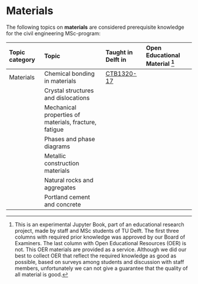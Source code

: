 # Materials

The following topics on **materials** are considered prerequisite knowledge for the civil engineering MSc-program:

|Topic category|Topic   |Taught in Delft in  | Open Educational Material [^1] |
|:------|:--------|:------------------|:---------------------------|
| Materials      | Chemical bonding in materials                                                                                                                            | [CTB1320-17](https://studiegids.tudelft.nl/a101_displayCourse.do?course_id=61974) |
|                      | Crystal structures and dislocations                                                                                                                                        |                                 |
|                      | Mechanical properties of materials, fracture, fatigue                                                                                                                                        |                                 |
|                      | Phases and phase diagrams                                                                                                                                       |                                 |
|                      | Metallic construction materials                                                                                                                                        |                                 |
|                      | Natural rocks and aggregates                                                                                                                                        |                                 |
|                      | Portland cement and concrete                                                                                                                                        |                                 |
[^1]: This is an experimental Jupyter Book, part of an educational research project, made by staff and MSc students of TU Delft. The first three columns with required prior knowledge was approved by our Board of Examiners. The last column with Open Educational Resources (OER) is not. This OER materials are provided as a service. Although we did our best to collect OER that reflect the required knowledge as good as possible, based on surveys among students and discussion with staff members, unfortunately we can not give a guarantee that the quality of all material is good.
